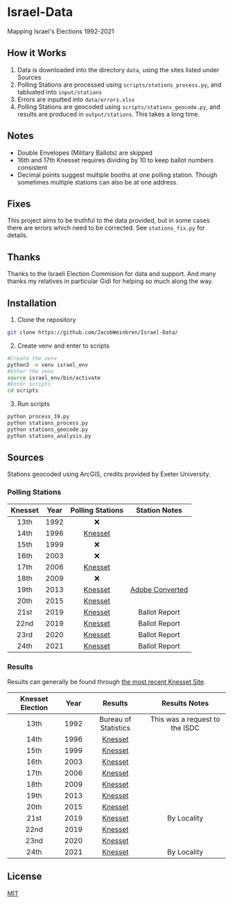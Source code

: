 # Israel-Data

Mapping Israel's Elections 1992-2021

## How it Works

1. Data is downloaded into the directory `data`, using the sites listed under Sources
2. Polling Stations are processed using `scripts/stations_process.py`, and tabluated into `input/stations`
3. Errors are inputted into `data/errors.xlsx`
4. Polling Stations are geocoded using `scripts/stations_geocode.py`, and results are produced in `output/stations`. This takes a long time.

## Notes

- Double Envelopes (Military Ballots) are skipped
- 16th and 17th Knesset requires dividing by 10 to keep ballot numbers consistent
- Decimal points suggest multiple booths at one polling station. Though sometimes multiple stations can also be at one address.

## Fixes

This project aims to be truthful to the data provided, but in some cases there are errors which need to be corrected. See `stations_fix.py` for details.

## Thanks

Thanks to the Israeli Election Commision for data and support. And many thanks my relatives in particular Gidi for helping so much along the way.

## Installation

1. Clone the repository

```bash
git clone https://github.com/JacobWeinbren/Israel-Data/
```

2. Create venv and enter to scripts

```bash
#Create the venv
python3 -m venv israel_env
#Enter the venv
source israel_env/bin/activate
#Enter scripts
cd scripts
```

3. Run scripts

```bash
python process_19.py
python stations_process.py
python stations_geocode.py
python stations_analysis.py
```

## Sources

Stations geocoded using ArcGIS, credits provided by Exeter University.

### Polling Stations

| Knesset | Year |  Polling Stations | Station Notes |
| :--------------: | :--: | :---------------: | :-----------: |
| 13th | 1992 |  ❌ |
| 14th | 1996 | [Knesset](https://bechirot24.bechirot.gov.il/election/Documents/%D7%91%D7%97%D7%99%D7%A8%D7%95%D7%AA%20%D7%A7%D7%95%D7%93%D7%9E%D7%95%D7%AA/results_14.xls) | |
| 15th | 1999 | ❌ | 
| 16th | 2003 | ❌ | 
| 17th | 2006 | [Knesset](https://bechirot24.bechirot.gov.il/election/Documents/%D7%91%D7%97%D7%99%D7%A8%D7%95%D7%AA%20%D7%A7%D7%95%D7%93%D7%9E%D7%95%D7%AA/results_17.xls) |
| 18th | 2009 | ❌ | 
| 19th | 2013 | [Knesset](https://www.gov.il/apps/elections/elections-knesset-19/heb/about/AllStations.pdf) | [Adobe Converted](https://www.adobe.com/uk/acrobat/online/pdf-to-word.html)
| 20th | 2015 | [Knesset](https://www.bechirot20.gov.il/election/Kneset20/Pages/BallotsList.aspx) 
| 21st | 2019 | [Knesset](https://bechirot21.bechirot.gov.il/election/Kneset20/Pages/BallotsList.aspx) | Ballot Report |
| 22nd | 2019 | [Knesset](https://bechirot22.bechirot.gov.il/election/Kneset20/Pages/BallotsList.aspx) | Ballot Report | 
| 23rd | 2020 | [Knesset](https://bechirot23.bechirot.gov.il/election/Kneset20/Pages/BallotsList.aspx) | Ballot Report | 
| 24th | 2021 |  [Knesset](https://bechirot24.bechirot.gov.il/election/Kneset24/Pages/BallotsList.aspx) | Ballot Report |

### Results

Results can generally be found through [the most recent Knesset Site](https://bechirot24.bechirot.gov.il/election/Pages/PreviousElection.aspx).

| Knesset Election | Year |  Results | Results Notes |
| :------------------: | :---: | :--------: | :---------------: |
| 13th | 1992 | Bureau of Statistics | This was a request to the ISDC |
| 14th | 1996 | [Knesset](https://bechirot24.bechirot.gov.il/election/Documents/%D7%91%D7%97%D7%99%D7%A8%D7%95%D7%AA%20%D7%A7%D7%95%D7%93%D7%9E%D7%95%D7%AA/results_14.xls) |
| 15th | 1999 | [Knesset](https://bechirot24.bechirot.gov.il/election/Documents/%D7%91%D7%97%D7%99%D7%A8%D7%95%D7%AA%20%D7%A7%D7%95%D7%93%D7%9E%D7%95%D7%AA/results_15.xls) |
| 16th | 2003 | [Knesset](https://bechirot24.bechirot.gov.il/election/Documents/%D7%91%D7%97%D7%99%D7%A8%D7%95%D7%AA%20%D7%A7%D7%95%D7%93%D7%9E%D7%95%D7%AA/results_16.xls) |
| 17th | 2006 | [Knesset](https://bechirot24.bechirot.gov.il/election/Documents/%D7%91%D7%97%D7%99%D7%A8%D7%95%D7%AA%20%D7%A7%D7%95%D7%93%D7%9E%D7%95%D7%AA/results_17.xls) |
| 18th | 2009 | [Knesset](https://bechirot24.bechirot.gov.il/election/Documents/%D7%91%D7%97%D7%99%D7%A8%D7%95%D7%AA%20%D7%A7%D7%95%D7%93%D7%9E%D7%95%D7%AA/results_18.xls) |
| 19th | 2013 | [Knesset](https://bechirot24.bechirot.gov.il/election/Documents/%D7%91%D7%97%D7%99%D7%A8%D7%95%D7%AA%20%D7%A7%D7%95%D7%93%D7%9E%D7%95%D7%AA/results_19.xls) |
| 20th | 2015 | [Knesset](https://bechirot24.bechirot.gov.il/election/Documents/%D7%91%D7%97%D7%99%D7%A8%D7%95%D7%AA%20%D7%A7%D7%95%D7%93%D7%9E%D7%95%D7%AA/results_20.xls) |
| 21st | 2019 | [Knesset](https://votes21.bechirot.gov.il/) | By Locality |
| 22nd | 2019 | [Knesset](https://bechirot24.bechirot.gov.il/election/Documents/%D7%9B%D7%A0%D7%A1%D7%AA%2023/%D7%AA%D7%95%D7%A6%D7%90%D7%95%D7%AA%20%D7%94%D7%91%D7%97%D7%99%D7%A8%D7%95%D7%AA%2022%20%D7%9C%D7%A4%D7%99%20%D7%A7%D7%9C%D7%A4%D7%99%D7%95%D7%AA%20%D7%91%D7%99%D7%A9%D7%95%D7%91%D7%99%D7%9D.xlsx) |
| 23nd | 2020 | [Knesset](https://bechirot24.bechirot.gov.il/election/Documents/%D7%9B%D7%A0%D7%A1%D7%AA%2024/results_23_by_kalpi.xlsx)
| 24th | 2021 | [Knesset](https://votes24.bechirot.gov.il/) | By Locality |

## License

[MIT](https://choosealicense.com/licenses/mit/)

